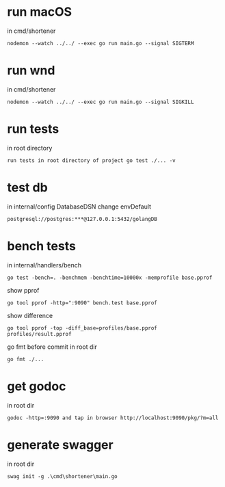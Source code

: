 # run macOS

in cmd/shortener

    nodemon --watch ../../ --exec go run main.go --signal SIGTERM

# run wnd

in cmd/shortener

    nodemon --watch ../../ --exec go run main.go --signal SIGKILL

# run tests

in root directory

    run tests in root directory of project go test ./... -v

# test db

in internal/config DatabaseDSN change envDefault

    postgresql://postgres:***@127.0.0.1:5432/golangDB

# bench tests

in internal/handlers/bench

    go test -bench=. -benchmem -benchtime=10000x -memprofile base.pprof

show pprof

    go tool pprof -http=":9090" bench.test base.pprof

show difference

    go tool pprof -top -diff_base=profiles/base.pprof profiles/result.pprof

go fmt before commit in root dir

    go fmt ./...

# get godoc

in root dir

    godoc -http=:9090 and tap in browser http://localhost:9090/pkg/?m=all

# generate swagger

in root dir

    swag init -g .\cmd\shortener\main.go
